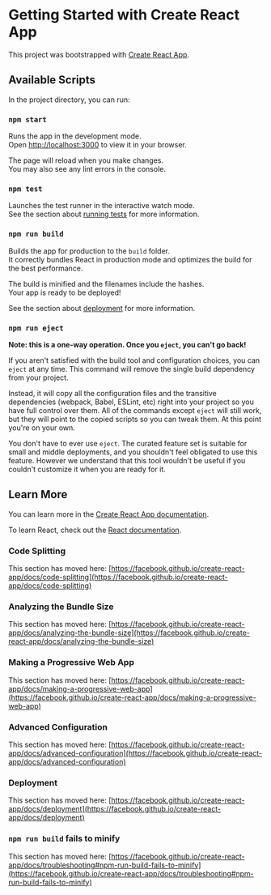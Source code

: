 <!-- PSEUDO CODE -->
<!-- 
    Create a Create list input form
    Create Natural Form List that will capture user Input (ie. I feel like Comedy and have ~90 mins)
    The two captured values will be passed into API call that will return movies based on the search criteria
    User can add a movie they like to a list they have created and so forth
        Add button on every movie pulled from API
    Delete button on every movie that has been added to a list
    

    1. Navigation Link to:        
        - Search for a movie
            Create Natural Form List that will capture user Input (ie. I feel like Comedy and have ~90 mins)
            The two captured values will be passed into API call that will return movies based on the search criteria
            Show related movies
                User can add a movie they like to a list they have created and so forth
                    Add button on every movie pulled from API
        - Show User's Lists
            - Delete List
            - Add List
        - Show User's Movies
            -Delete Movie
                Delete button on every movie that has been added to a list


    2. API Call
        - Based on user's input


    3. Firebase
        - Create a new Database
            - Multiple users                                                              | Stretch Goal
            - Add button will call set(ref) method to firebase
            - Delete button will call remove(ref) method to firebase   


    4. Flow
        - Home page: 
            * Nav
                - Search for specific movie from our list
            * Show Movies from a API call (favorite - default)
                - Dropdown to show other pre-defined API searchs
                - Search for movie names (imput) -                              | Stretch Goal
                - Select a movie
                    Show this existing user's list
                    User can add a new list
                        - Create list input form
        - Show User's Lists
            * List of lists with 2 buttons to delete and add list names
            * User click the list name will show the movies inside the list

        - Show User's Movies
            * Has:
                Poste
                Movie details
                Heart
                Button to Add to list
                Dropdown with lists available for the user



-->


# Getting Started with Create React App

This project was bootstrapped with [Create React App](https://github.com/facebook/create-react-app).

## Available Scripts

In the project directory, you can run:

### `npm start`

Runs the app in the development mode.\
Open [http://localhost:3000](http://localhost:3000) to view it in your browser.

The page will reload when you make changes.\
You may also see any lint errors in the console.

### `npm test`

Launches the test runner in the interactive watch mode.\
See the section about [running tests](https://facebook.github.io/create-react-app/docs/running-tests) for more information.

### `npm run build`

Builds the app for production to the `build` folder.\
It correctly bundles React in production mode and optimizes the build for the best performance.

The build is minified and the filenames include the hashes.\
Your app is ready to be deployed!

See the section about [deployment](https://facebook.github.io/create-react-app/docs/deployment) for more information.

### `npm run eject`

**Note: this is a one-way operation. Once you `eject`, you can't go back!**

If you aren't satisfied with the build tool and configuration choices, you can `eject` at any time. This command will remove the single build dependency from your project.

Instead, it will copy all the configuration files and the transitive dependencies (webpack, Babel, ESLint, etc) right into your project so you have full control over them. All of the commands except `eject` will still work, but they will point to the copied scripts so you can tweak them. At this point you're on your own.

You don't have to ever use `eject`. The curated feature set is suitable for small and middle deployments, and you shouldn't feel obligated to use this feature. However we understand that this tool wouldn't be useful if you couldn't customize it when you are ready for it.

## Learn More

You can learn more in the [Create React App documentation](https://facebook.github.io/create-react-app/docs/getting-started).

To learn React, check out the [React documentation](https://reactjs.org/).

### Code Splitting

This section has moved here: [https://facebook.github.io/create-react-app/docs/code-splitting](https://facebook.github.io/create-react-app/docs/code-splitting)

### Analyzing the Bundle Size

This section has moved here: [https://facebook.github.io/create-react-app/docs/analyzing-the-bundle-size](https://facebook.github.io/create-react-app/docs/analyzing-the-bundle-size)

### Making a Progressive Web App

This section has moved here: [https://facebook.github.io/create-react-app/docs/making-a-progressive-web-app](https://facebook.github.io/create-react-app/docs/making-a-progressive-web-app)

### Advanced Configuration

This section has moved here: [https://facebook.github.io/create-react-app/docs/advanced-configuration](https://facebook.github.io/create-react-app/docs/advanced-configuration)

### Deployment

This section has moved here: [https://facebook.github.io/create-react-app/docs/deployment](https://facebook.github.io/create-react-app/docs/deployment)

### `npm run build` fails to minify

This section has moved here: [https://facebook.github.io/create-react-app/docs/troubleshooting#npm-run-build-fails-to-minify](https://facebook.github.io/create-react-app/docs/troubleshooting#npm-run-build-fails-to-minify)
